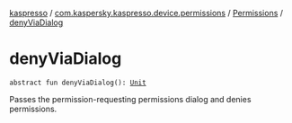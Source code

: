 [kaspresso](../../index.md) / [com.kaspersky.kaspresso.device.permissions](../index.md) / [Permissions](index.md) / [denyViaDialog](./deny-via-dialog.md)

# denyViaDialog

`abstract fun denyViaDialog(): `[`Unit`](https://kotlinlang.org/api/latest/jvm/stdlib/kotlin/-unit/index.html)

Passes the permission-requesting permissions dialog and denies permissions.

